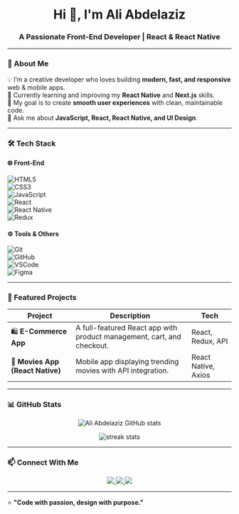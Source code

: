 <h1 align="center">Hi 👋, I'm Ali Abdelaziz</h1>
<h3 align="center">A Passionate Front-End Developer | React & React Native</h3>

---

### 🚀 About Me  
💡 I’m a creative developer who loves building **modern, fast, and responsive** web & mobile apps.  
🌱 Currently learning and improving my **React Native** and **Next.js** skills.  
🎯 My goal is to create **smooth user experiences** with clean, maintainable code.  
💬 Ask me about **JavaScript, React, React Native, and UI Design**.  

---

### 🛠️ Tech Stack  

#### 🌐 Front-End  
![HTML5](https://img.shields.io/badge/HTML5-E34F26?style=for-the-badge&logo=html5&logoColor=white)  
![CSS3](https://img.shields.io/badge/CSS3-1572B6?style=for-the-badge&logo=css3&logoColor=white)  
![JavaScript](https://img.shields.io/badge/JavaScript-F7DF1E?style=for-the-badge&logo=javascript&logoColor=black)  
![React](https://img.shields.io/badge/React-20232A?style=for-the-badge&logo=react&logoColor=61DAFB)  
![React Native](https://img.shields.io/badge/React_Native-20232A?style=for-the-badge&logo=react&logoColor=61DAFB)  
![Redux](https://img.shields.io/badge/Redux-593D88?style=for-the-badge&logo=redux&logoColor=white)  

#### ⚙️ Tools & Others  
![Git](https://img.shields.io/badge/Git-F05032?style=for-the-badge&logo=git&logoColor=white)  
![GitHub](https://img.shields.io/badge/GitHub-181717?style=for-the-badge&logo=github)  
![VSCode](https://img.shields.io/badge/VSCode-0078D4?style=for-the-badge&logo=visual-studio-code&logoColor=white)  
![Figma](https://img.shields.io/badge/Figma-F24E1E?style=for-the-badge&logo=figma&logoColor=white)

---

### 🌟 Featured Projects  

| Project | Description | Tech |
|----------|--------------|------|
| 🛍️ **E-Commerce App** | A full-featured React app with product management, cart, and checkout. | React, Redux, API |
| 📱 **Movies App (React Native)** | Mobile app displaying trending movies with API integration. | React Native, Axios |

---

### 📊 GitHub Stats  

<p align="center">
  <img src="https://github-readme-stats.vercel.app/api?username=AliAbdelaziz&show_icons=true&theme=react" alt="Ali Abdelaziz GitHub stats" />
</p>

<p align="center">
  <img src="https://github-readme-streak-stats.herokuapp.com/?user=AliAbdelaziz&theme=react" alt="streak stats" />
</p>

---

### 📫 Connect With Me  
<p align="center">
  <a href="https://www.linkedin.com/in/ali-abdelaziz" target="_blank">
    <img src="https://img.shields.io/badge/LinkedIn-0077B5?style=for-the-badge&logo=linkedin&logoColor=white"/>
  </a>
  <a href="mailto:ali.abdelaziz@example.com">
    <img src="https://img.shields.io/badge/Gmail-D14836?style=for-the-badge&logo=gmail&logoColor=white"/>
  </a>
  <a href="https://github.com/AliAbdelaziz">
    <img src="https://img.shields.io/badge/GitHub-100000?style=for-the-badge&logo=github&logoColor=white"/>
  </a>
</p>

---

⭐️ **"Code with passion, design with purpose."**  
